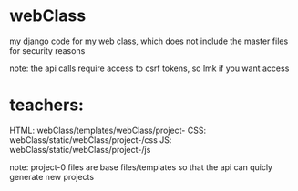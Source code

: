 # webClass
my django code for my web class, which does not include the master files for security reasons

note: the api calls require access to csrf tokens, so lmk if you want access

# teachers:
HTML:
webClass/templates/webClass/project-<number>
CSS:
webClass/static/webClass/project-<number>/css
JS:
webClass/static/webClass/project-<number>/js

note: project-0 files are base files/templates so that the api can quicly generate new projects
